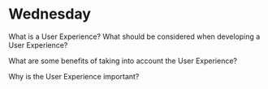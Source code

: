 # Wednesday
What is a User Experience? What should be considered when developing a User Experience?

What are some benefits of taking into account the User Experience?

Why is the User Experience important?